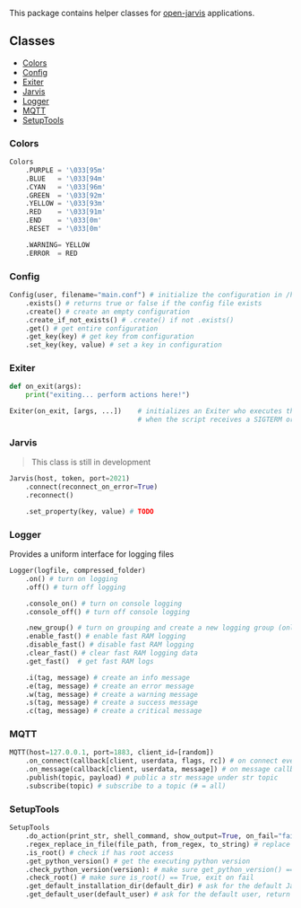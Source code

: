 This package contains helper classes for [open-jarvis](https://github.com/open-jarvis) applications.


## Classes
- [Colors](#colors)
- [Config](#config)
- [Exiter](#exiter)
- [Jarvis](#jarvis)
- [Logger](#logger)
- [MQTT](#mqtt)
- [SetupTools](#setuptools)



### Colors
```python
Colors
	.PURPLE = '\033[95m'
	.BLUE 	= '\033[94m'
	.CYAN 	= '\033[96m'
	.GREEN 	= '\033[92m'
	.YELLOW = '\033[93m'
	.RED 	= '\033[91m'
	.END 	= '\033[0m'
	.RESET	= '\033[0m'

	.WARNING= YELLOW
	.ERROR	= RED
```


### Config  
```python
Config(user, filename="main.conf") # initialize the configuration in /home/{user}/.config/jarvis/{filename}
	.exists() # returns true or false if the config file exists
	.create() # create an empty configuration
	.create_if_not_exists() # .create() if not .exists()
	.get() # get entire configuration
	.get_key(key) # get key from configuration
	.set_key(key, value) # set a key in configuration
```


### Exiter  
```python
def on_exit(args):
	print("exiting... perform actions here!")

Exiter(on_exit, [args, ...]) 	# initializes an Exiter who executes the given function
								# when the script receives a SIGTERM or SIGINT signal
```


### Jarvis  
> This class is still in development  

```python
Jarvis(host, token, port=2021)
	.connect(reconnect_on_error=True)
	.reconnect()

	.set_property(key, value) # TODO
```


### Logger  
Provides a uniform interface for logging files

```python
Logger(logfile, compressed_folder)
	.on() # turn on logging
	.off() # turn off logging

	.console_on() # turn on console logging
	.console_off() # turn off console logging

	.new_group() # turn on grouping and create a new logging group (only for fast RAM logging)
	.enable_fast() # enable fast RAM logging
	.disable_fast() # disable fast RAM logging
	.clear_fast() # clear fast RAM logging data
	.get_fast()	 # get fast RAM logs

	.i(tag, message) # create an info message
	.e(tag, message) # create an error message
	.w(tag, message) # create a warning message
	.s(tag, message) # create a success message
	.c(tag, message) # create a critical message
```


### MQTT
```python
MQTT(host=127.0.0.1, port=1883, client_id=[random])
	.on_connect(callback[client, userdata, flags, rc]) # on connect event
	.on_message(callback[client, userdata, message]) # on message callback: topic = message.topic, data = message.payload.decode()
	.publish(topic, payload) # public a str message under str topic
	.subscribe(topic) # subscribe to a topic (# = all)
```


### SetupTools
```python
SetupTools
	.do_action(print_str, shell_command, show_output=True, on_fail="failed!", on_success="done!", exit_on_fail=True): # run a shell command
	.regex_replace_in_file(file_path, from_regex, to_string) # replace regex in file
	.is_root() # check if has root access
	.get_python_version() # get the executing python version
	.check_python_version(version): # make sure get_python_version() == version, exit on fail
	.check_root() # make sure is_root() == True, exit on fail
	.get_default_installation_dir(default_dir) # ask for the default Jarvis installation directory, return either default_dir or a new directory
	.get_default_user(default_user) # ask for the default user, return either default_user or a new username
```



